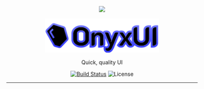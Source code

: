 <p align="center">
  <a href="https://discord.gg/fyeYey62Dm"><img src="https://dcbadge.vercel.app/api/server/fyeYey62Dm"></img></a>
</p>

<p align="center">
  <a href="https://avafe.me/OnyxUI">
    <picture>
      <source media="(prefers-color-scheme: dark)" srcset="/gh-assets/Logo.svg"></source>
      <source media="(prefers-color-scheme: light)" srcset="/gh-assets/Logo.svg"></source>
      <img alt="OnyxUI" src="/gh-assets/Logo.svg" height="90"></img>
    </picture>
  </a>
</p>

<p align="center">
  Quick, quality UI
</p>

<p align="center">
  <a href="https://github.com/imavafe/OnyxUI/actions"><img src="https://img.shields.io/github/actions/workflow/status/imavafe/OnyxUI/ci.yaml?branch=main" alt="Build Status"></a>
  <img title="MIT licensed" alt="License" src="https://img.shields.io/github/license/ImAvafe/OnyxUI"></img>
</p>
</p>

---